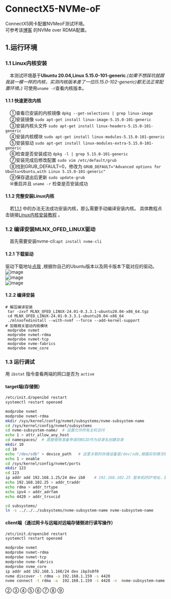 # ConnectX5-NVMe-oF
ConnectX5网卡配置NVMeoF测试环境。  
可参考该[博客](https://blog.csdn.net/Hansyang84/article/details/121422043) 的NVMe over RDMA配置。  

## 1.运行环境
### 1.1 Linux内核安装
&emsp;本测试环境基于**Ubuntu 20.04,Linux 5.15.0-101-generic**.*(如果不想踩坑就跟我装一模一样的内核，实测内核版本差了一位(5.15.0-102-generic)都无法正常配置环境。)* 可使用`uname -r`查看内核版本。
#### 1.1.1 快速更改内核
&emsp;①查看已安装的内核镜像 `dpkg --get-selections | grep linux-image`  
&emsp;②安装镜像 `sudo apt-get install linux-image-5.15.0-101-generic`    
&emsp;③安装内核头文件 `sudo apt-get install linux-headers-5.15.0-101-generic`    
&emsp;④安装内核模块 `sudo apt-get install linux-modules-5.15.0-101-generic`  
&emsp;⑤安装驱动 `sudo apt-get install linux-modules-extra-5.15.0-101-generic`  
&emsp;⑥检查是否安装成功 `dpkg -l | grep 5.15.0-101-generic`   
&emsp;⑦安装完成后修改配置 `sudo vim /etc/default/grub`  
&emsp;⑧找到GRUB_DEFAULT=0，修改为 `GRUB_DEFAULT="Advanced options for Ubuntu>Ubuntu,with Linux 5.15.0-101-generic"`  
&emsp;⑨保存退出后更新 `sudo update-grub`  
&emsp;⑩重启并且 `uname -r` 检查是否安装成功

#### 1.1.2 完整安装Linux内核
&emsp;若[1.1.1](#1.1.1) 中的办法无法成功安装内核，那么需要手动编译安装内核。
具体教程点击链接[Linux内核安装教程](https://blog.csdn.net/weixin_42581825/article/details/130001118) 。

### 1.2 编译安装MLNX_OFED_LINUX驱动
&emsp;首先需要安装nvme-cli:`apt install nvme-cli`  
#### 1.2.1 下载驱动
驱动下载地址[点我](https://www.mellanox.com/products/infiniband-drivers/linux/mlnx_ofed) ,根据你自己的Ubuntu版本以及网卡版本下载对应的驱动。  
![image](https://github.com/lus-oa/ConnectX5-NVMe-oF/assets/122666739/2614c800-e049-40d3-b094-6230567c256f)  
![image](https://github.com/lus-oa/ConnectX5-NVMe-oF/assets/122666739/efe35b8a-456a-47f7-9a44-e534962ea131)  
![image](https://github.com/lus-oa/ConnectX5-NVMe-oF/assets/122666739/4a3012ee-5d9c-4fa0-b93c-1f43409d2dde)  
#### 1.2.2 编译安装
```shell
# 解压编译安装
 tar -zxvf MLNX_OFED_LINUX-24.01-0.3.3.1-ubuntu20.04-x86_64.tgz   
 cd MLNX_OFED_LINUX-24.01-0.3.3.1-ubuntu20.04-x86_64
 ./mlnxofedinstall --with-nvmf --force --add-kernel-support
# 加载相关驱动内核模块
 modprobe nvmet
 modprobe nvmet-rdma
 modprobe nvmet-tcp
 modprobe nvme-fabrics
 modprobe nvme_core
```

### 1.3 运行调试
用 `ibstat` 指令查看两端的网口是否为 `active` 
#### target端(存储侧）
```bash
/etc/init.d/openibd restart
systemctl restart opensmd

modprobe nvmet
modprobe nvmet-rdma
mkdir /sys/kernel/config/nvmet/subsystems/nvme-subsystem-name
cd /sys/kernel/config/nvmet/subsystems
cd nvme-subsystem-name/  # 设置允许所有主机访问
echo 1 > attr_allow_any_host
cd namespaces/  # 直接使用准备申请的NSID作为目录名创建目录
mkdir 10
cd 10
echo "/dev/sdb" > device_path   # 这里关联的存储设备是/dev/sdb,根据实际情况修改
echo 1 > enable
cd /sys/kernel/config/nvmet/ports
mkdir 123
cd 123
ip addr add 192.168.1.25/24 dev ib0    # 192.168.102.25 是本机的IP地址，配置时通过ifconfig指令根据实际情况修改
echo 192.168.102.25 > addr_traddr
echo rdma > addr_trtype
echo ipv4 > addr_adrfam
echo 4420 > addr_trsvcid   

cd subsystems/
ln -s ../../../subsystems/nvme-subsystem-name nvme-subsystem-name
```

#### client端（通过网卡与远端对远端存储侧进行读写操作）
```bash
/etc/init.d/openibd restart
systemctl restart opensmd

modprobe nvmet
modprobe nvmet-rdma
modprobe nvmet-tcp
modprobe nvme-fabrics
modprobe nvme_core
ip addr add 192.168.1.160/24 dev ibp3s0f0 
nvme discover -t rdma -a 192.168.1.159 -s 4420
nvme connect -t rdma -a  192.168.1.159 -s 4420 -n  nvme-subsystem-name
```

 ② ③ ④ ⑤ ⑥ ⑦ ⑧ ⑨

